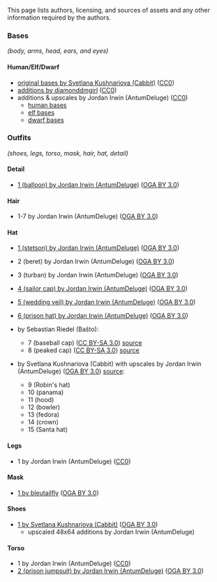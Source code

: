
This page lists authors, licensing, and sources of assets and any other information required by the authors.

### Bases

*(body, arms, head, ears, and eyes)*

#### Human/Elf/Dwarf

- [original bases by Svetlana Kushnariova (Cabbit)](https://opengameart.org/node/24944) ([CC0][lic.cc0])
- [additions by diamonddmgirl](https://opengameart.org/node/67861) ([CC0][lic.cc0])
- additions & upscales by Jordan Irwin (AntumDeluge) ([CC0][lic.cc0])
    - [human bases](https://opengameart.org/node/84455)
    - [elf bases](https://opengameart.org/node/84456)
    - [dwarf bases](https://opengameart.org/node/84448)

### Outfits

*(shoes, legs, torso, mask, hair, hat, detail)*

#### Detail

- [1 (balloon) by Jordan Irwin (AntumDeluge)](https://opengameart.org/node/101299) ([OGA BY 3.0][lic.ogaby])

#### Hair

- 1-7 by Jordan Irwin (AntumDeluge) ([OGA BY 3.0][lic.ogaby])

#### Hat

- [1 (stetson) by Jordan Irwin (AntumDeluge)](https://opengameart.org/node/140316) ([OGA BY 3.0][lic.ogaby])
- 2 (beret) by Jordan Irwin (AntumDeluge) ([OGA BY 3.0][lic.ogaby])
- 3 (turban) by Jordan Irwin (AntumDeluge) ([OGA BY 3.0][lic.ogaby])
- [4 (sailor cap) by Jordan Irwin (AntumDeluge)](https://opengameart.org/node/100767) ([OGA BY 3.0][lic.ogaby])
- [5 (wedding veil) by Jordan Irwin (AntumDeluge)](https://opengameart.org/node/83523) ([OGA BY 3.0][lic.ogaby])
- [6 (prison hat) by Jordan Irwin (AntumDeluge)](https://opengameart.org/node/83639) ([OGA BY 3.0][lic.ogaby])

- by Sebastian Riedel (Baŝto):
    - 7 (baseball cap) ([CC BY-SA 3.0][lic.ccbysa30]) [source](https://opengameart.org/node/90784)
    - 8 (peaked cap) ([CC BY-SA 3.0][lic.ccbysa30]) [source](https://opengameart.org/node/90784)
- by Svetlana Kushnariova (Cabbit) with upscales by Jordan Irwin (AntumDeluge) ([OGA BY 3.0][lic.ogaby]) [source](https://opengameart.org/node/72969):
    - 9 (Robin's hat)
    - 10 (panama)
    - 11 (hood)
    - 12 (bowler)
    - 13 (fedora)
    - 14 (crown)
    - 15 (Santa hat)

#### Legs

- 1 by Jordan Irwin (AntumDeluge) ([CC0][lic.cc0])

#### Mask

- [1 by bleutailfly](https://github.com/arianne/stendhal/blob/894e86ee/data/sprites/outfit/mask/001.png) ([OGA BY 3.0][lic.ogaby])

#### Shoes

- [1 by Svetlana Kushnariova (Cabbit)](https://opengameart.org/node/72969) ([OGA BY 3.0][lic.ogaby])
  - upscaled 48x64 additions by Jordan Irwin (AntumDeluge)

#### Torso

- 1 by Jordan Irwin (AntumDeluge) ([CC0][lic.cc0])
- [2 (prison jumpsuit) by Jordan Irwin (AntumDeluge)](https://opengameart.org/node/83639) ([OGA BY 3.0][lic.ogaby])


[lic.cc0]: ../doc/licenses/CC0-1.0.txt
[lic.ccbysa30]: ../doc/licenses/CC-BY-SA-3.0.txt
[lic.ogaby]: ../doc/licenses/OGA-BY-3.0.txt
